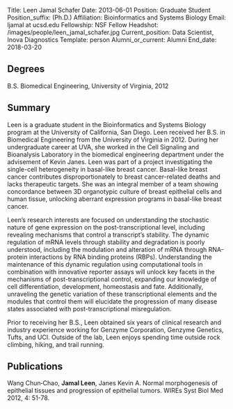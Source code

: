 Title: Leen Jamal Schafer
Date: 2013-06-01
Position: Graduate Student
Position_suffix: (Ph.D.)
Affiliation: Bioinformatics and Systems Biology
Email: ljamal at ucsd.edu
Fellowship: NSF Fellow
Headshot: /images/people/leen_jamal_schafer.jpg
Current_position: Data Scientist, Inova Diagnostics
Template: person
Alumni_or_current: Alumni
End_date: 2018-03-20

<!-- Status: draft -->

## Degrees

B.S. Biomedical Engineering, University of Virginia, 2012<br>

## Summary

Leen is a graduate student in the Bioinformatics and Systems Biology program at the University of California, San Diego.  Leen received her B.S. in Biomedical Engineering from the University of Virginia in 2012. During her undergraduate career at UVA, she worked in the Cell Signaling and Bioanalysis Laboratory in the biomedical engineering department under the advisement of Kevin Janes. Leen was part of a project investigating the single-cell heterogeneity in basal-like breast cancer. Basal-like breast cancer contributes disproportionately to breast cancer-related deaths and lacks therapeutic targets. She was an integral member of a team showing concordance between 3D organotypic culture of breast epithelial cells and human tissue, unlocking aberrant expression programs in basal-like breast cancer.  

Leen’s research interests are focused on understanding the stochastic nature of gene expression on the post-transcriptional level, including revealing mechanisms that control a transcript’s stability. The dynamic regulation of mRNA levels through stability and degradation is poorly understood, including the modulation and alteration of mRNA through RNA-protein interactions by RNA binding proteins (RBPs). Understanding the maintenance of this dynamic regulation using computational tools in combination with innovative reporter assays will unlock key facets in the mechanisms of post-transcriptional control, expanding our knowledge of cell differentiation, development, homeostasis and fate. Additionally, unraveling the genetic variation of these transcriptional elements and the modules that control them will elucidate the progression of many disease states associated with post-transcriptional misregulation.

Prior to receiving her B.S., Leen obtained six years of clinical research and industry experience working for Genzyme Corporation, Genzyme Genetics, Tufts, and UCI. Outside of the lab, Leen enjoys spending time outside rock climbing, hiking, and trail running.

## Publications
Wang Chun‐Chao, **Jamal Leen**, Janes Kevin A. Normal morphogenesis of epithelial tissues and progression of epithelial tumors. WIREs Syst Biol Med 2012, 4: 51-78.
